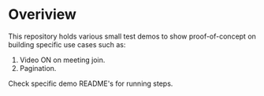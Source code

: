 # Overiview

This repository holds various small test demos to show proof-of-concept on building specific use cases such as:
1. Video ON on meeting join.
2. Pagination.

Check specific demo README's for running steps.